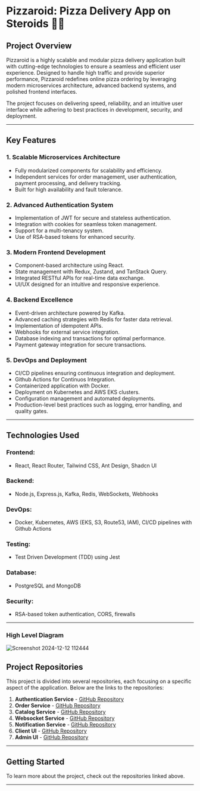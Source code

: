 # Pizzaroid: Pizza Delivery App on Steroids 💪🚀

## Project Overview
Pizzaroid is a highly scalable and modular pizza delivery application built with cutting-edge technologies to ensure a seamless and efficient user experience. Designed to handle high traffic and provide superior performance, Pizzaroid redefines online pizza ordering by leveraging modern microservices architecture, advanced backend systems, and polished frontend interfaces. 

The project focuses on delivering speed, reliability, and an intuitive user interface while adhering to best practices in development, security, and deployment.

---

## Key Features

### 1. **Scalable Microservices Architecture**
- Fully modularized components for scalability and efficiency.
- Independent services for order management, user authentication, payment processing, and delivery tracking.
- Built for high availability and fault tolerance.

### 2. **Advanced Authentication System**
- Implementation of JWT for secure and stateless authentication.
- Integration with cookies for seamless token management.
- Support for a multi-tenancy system.
- Use of RSA-based tokens for enhanced security.

### 3. **Modern Frontend Development**
- Component-based architecture using React.
- State management with Redux, Zustand, and TanStack Query.
- Integrated RESTful APIs for real-time data exchange.
- UI/UX designed for an intuitive and responsive experience.

### 4. **Backend Excellence**
- Event-driven architecture powered by Kafka.
- Advanced caching strategies with Redis for faster data retrieval.
- Implementation of idempotent APIs.
- Webhooks for external service integration.
- Database indexing and transactions for optimal performance.
- Payment gateway integration for secure transactions.

### 5. **DevOps and Deployment**
- CI/CD pipelines ensuring continuous integration and deployment.
- Github Actions for Continuos Integration.
- Containerized application with Docker.
- Deployment on Kubernetes and AWS EKS clusters.
- Configuration management and automated deployments.
- Production-level best practices such as logging, error handling, and quality gates.

---

## Technologies Used

### Frontend:
- React, React Router, Tailwind CSS, Ant Design, Shadcn UI

### Backend:
- Node.js, Express.js, Kafka, Redis, WebSockets, Webhooks

### DevOps:
- Docker, Kubernetes, AWS (EKS, S3, Route53, IAM), CI/CD pipelines with Github Actions

### Testing:
- Test Driven Development (TDD) using Jest

### Database:
- PostgreSQL and MongoDB

### Security:
- RSA-based token authentication, CORS, firewalls

---

### High Level Diagram

![Screenshot 2024-12-12 112444](https://github.com/user-attachments/assets/d6555d08-19b3-4f80-9e56-abd307e16b2c)


## Project Repositories
This project is divided into several repositories, each focusing on a specific aspect of the application. Below are the links to the repositories:

1. **Authentication Service** - [GitHub Repository](https://github.com/sayamalvi/pizza-app-auth-service)
2. **Order Service** - [GitHub Repository](https://github.com/sayamalvi/pizza-app-order-service)
3. **Catalog Service** - [GitHub Repository](https://github.com/sayamalvi/pizza-app-catalog-service)
5. **Websocket Service** - [GitHub Repository](#)
6. **Notification Service** - [GitHub Repository](#)
7. **Client UI** - [GitHub Repository](https://github.com/sayamalvi/pizza-app-client-ui)
8. **Admin UI** - [GitHub Repository](https://github.com/sayamalvi/pizza-app-admin-ui)

---

## Getting Started
To learn more about the project, check out the repositories linked above.

---

